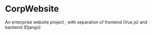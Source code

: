 # CorpWebsite
An enterprise website project  , with separation of frontend (Vue.js) and backend (Django)
